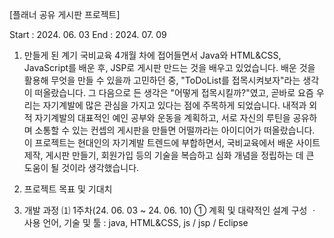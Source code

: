 [플래너 공유 게시판 프로젝트]

Start : 2024. 06. 03 
End : 2024. 07. 09

1. 만들게 된 계기
     국비교육 4개월 차에 접어들면서 Java와 HTML&CSS, JavaScript를 배운 후, JSP로 게시판 만드는 것을 배우고 있었습니다.
   배운 것을 활용해 무엇을 만들 수 있을까 고민하던 중, "ToDoList를 접목시켜보자"라는 생각이 떠올랐습니다.
   그 다음으로 든 생각은 "어떻게 접목시킬까?"였고, 곧바로 요즘 우리는 자기계발에 많은 관심을 가지고 있다는 점에 주목하게 되었습니다. 내적과 외적 자기계발의 대표적인 예인 공부와 운동을 계획하고,
   서로 자신의 루틴을 공유하며 소통할 수 있는 컨셉의 게시판을 만들면 어떨까라는 아이디어가 떠올랐습니다.
   이 프로젝트는 현대인의 자기계발 트렌드에 부합하면서, 국비교육에서 배운 사이트 제작, 게시판 만들기, 회원가입 등의 기술을 복습하고 심화 개념을 정립하는 데 큰 도움이 될 것이라 생각했습니다.

3. 프로젝트 목표 및 기대치
  
4. 개발 과정
   ⑴ 1주차(24. 06. 03 ~ 24. 06. 10)
      ① 계획 및 대략적인 설계 구성
         ㆍ사용 언어, 기술 및 툴 : java, HTML&CSS, js / jsp / Eclipse
